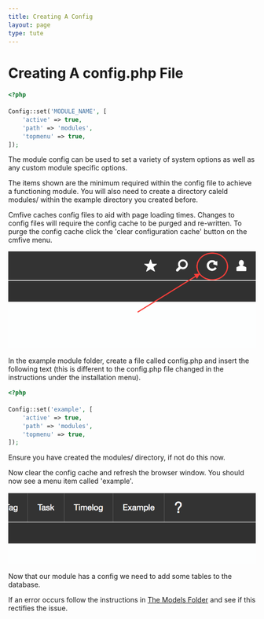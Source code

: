 ```yaml
---
title: Creating A Config
layout: page
type: tute
---
```


# Creating A config.php File

```php
<?php

Config::set('MODULE_NAME', [
    'active' => true,
    'path' => 'modules',
    'topmenu' => true,
]);
```

The module config can be used to set a variety of system options as well as any custom module specific options.

The items shown are the minimum required within the config file to achieve a functioning module. You will also need to create a directory caleld modules/ within the example directory you created before.

Cmfive caches config files to aid with page loading times. Changes to config files will require the config cache to be purged and re-written. To purge the config cache click the 'clear configuration cache' button on the cmfive menu.

![Clear configuration cache](/assets/images/config_refresh.png)

In the example module folder, create a file called config.php and insert the following text (this is different to the config.php file changed in the instructions under the installation menu).

```php
<?php

Config::set('example', [
    'active' => true,
    'path' => 'modules',
    'topmenu' => true,
]);
```

Ensure you have created the modules/ directory, if not do this now.

Now clear the config cache and refresh the browser window. You should now see a menu item called 'example'.

![Example menu item](/assets/images/example_menu_item.png)

Now that our module has a config we need to add some tables to the database.

If an error occurs follow the instructions in [The Models Folder](theModelsFolder) and see if this rectifies the issue.
